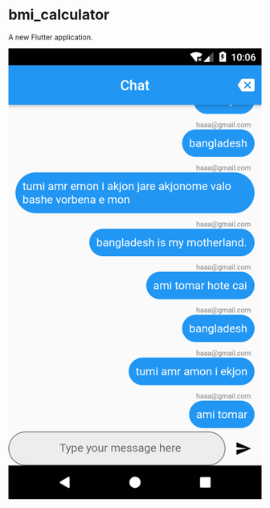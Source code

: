 # bmi_calculator

A new Flutter application.

![alt text](https://github.com/hadiuzzaman524/BMI-Calculator/blob/main/Screenshot_1603728364.png)
